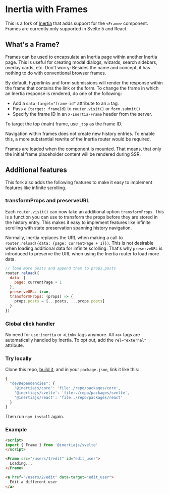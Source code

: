 # Inertia with Frames

This is a fork of [Inertia](https://github.com/inertiajs/inertia) that adds support for the `<Frame>` component. Frames are currently only supported in Svelte 5 and React.

## What's a Frame?

Frames can be used to encapsulate an Inertia page within another Inertia page. This is useful for creating modal dialogs, wizards, search sidebars, overlay cards, etc. Don't worry: Besides the name and concept, it has nothing to do with conventional browser frames.

By default, hyperlinks and form submissions will render the response within the frame that contains the link or the form. To change the frame in which an Inertia response is rendered, do one of the following:

- Add a `data-target="frame-id"` attribute to an `a` tag.
- Pass a  `{target: frameId}` to `router.visit()` or `form.submit()`
- Specify the frame ID in an `X-Inertia-Frame` header from the server.

To target the top (main) frame, use `_top` as the frame ID.

Navigation within frames does not create new history entries. To enable this, a more substantial rewrite of the Inertia router would be required.

Frames are loaded when the component is mounted. That means, that only the initial frame placeholder content will be rendered during SSR.

## Additional features

This fork also adds the following features to make it easy to implement features like infinite scrolling.

### transformProps and preserveURL

Each `router.visit()` can now take an additional option `transformProps`. This is a function you can use to transform the props before they are stored in the history entry. This makes it easy to implement features like infinite scrolling with state preservation spanning history navigation.

Normally, Inertia replaces the URL when making a call to `router.reload({data: {page: currentPage + 1}})`. This is not desirable when loading additional data for infinite scrolling. That's why `preserveURL` is introduced to preserve the URL when using the Inertia router to load more data.

```js
// load more posts and append them to props.posts
router.reload({
  data: {
    page: currentPage + 1
  },
  preserveURL: true,
  transformProps: (props) => {
    props.posts = [...posts, ...props.posts]
  }
})
```



### Global click handler

No need for `use:inertia` or `<Link>` tags anymore. All `<a>` tags are automatically handled by Inertia. To opt out, add the `rel="external"` attribute.

### Try locally

Clone this repo, [build it](https://github.com/inertiajs/inertia/blob/master/.github/CONTRIBUTING.md#packages), and in your `package.json`, link it like this:

```js
{
  "devDependencies": {
    '@inertiajs/core': 'file:./repo/packages/core',
    '@inertiajs/svelte': 'file:./repo/packages/svelte',
    '@inertiajs/react': 'file:./repo/packages/react'
  }
}
```

Then run `npm install` again.

### Example

```html
<script>
import { Frame } from '@inertiajs/svelte'
</script>

<Frame src="/users/1/edit" id="edit_user">
  Loading...
</Frame>

<a href="/users/2/edit" data-target="edit_user">
  Edit a different user
</a>
```
